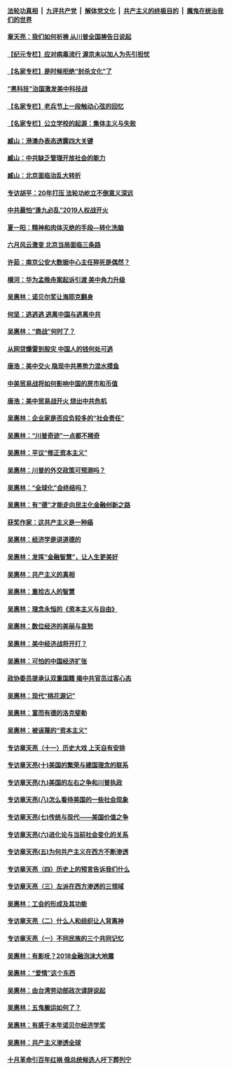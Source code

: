 

####  [法轮功真相](../../../../basic/blob/master/README.md?t=06220502) &nbsp;|&nbsp; [九评共产党](../../../../9ping.md/blob/master/README.md?t=06220502) &nbsp;|&nbsp; [解体党文化](../../../../jtdwh.md/blob/master/README.md?t=06220502)  &nbsp;|&nbsp; [共产主义的终极目的](../../../../gczydzjmd.md/blob/master/README.md?t=06220502) &nbsp;|&nbsp; [魔鬼在统治我们的世界](../../../../mgztzwmdsj.md/blob/master/README.md?t=06220502) 

#### [章天亮：我们如何祈祷 从川普全国祷告日说起](../pages/nsc423/n11944627.md?t=06220502) 

#### [【纪元专栏】应对病毒流行 渥京未以加人为先引担忧](../pages/nsc423/n11875714.md?t=06220502) 

#### [【名家专栏】是时候拒绝“封杀文化”了](../pages/nsc423/n11814093.md?t=06220502) 

#### [“黑科技”治国激发美中科技战](../pages/nsc423/n11638056.md?t=06220502) 

#### [【名家专栏】老兵节上一段触动心弦的回忆](../pages/nsc423/n11646016.md?t=06220502) 

#### [【名家专栏】公立学校的起源：集体主义与失败](../pages/nsc423/n11601833.md?t=06220502) 

#### [臧山：港澳办表态透露四大关键](../pages/nsc423/n11421628.md?t=06220502) 

#### [臧山：中共缺乏管理开放社会的能力](../pages/nsc423/n11407457.md?t=06220502) 

#### [臧山：北京面临治乱大转折](../pages/nsc423/n11406895.md?t=06220502) 

#### [专访胡平：20年打压 法轮功屹立不倒意义深远](../pages/nsc423/n11398800.md?t=06220502) 

#### [中共最怕“逢九必乱”2019人权战开火](../pages/nsc423/n11385248.md?t=06220502) 

#### [夏一阳：精神和肉体灭绝的手段—转化洗脑](../pages/nsc423/n11368250.md?t=06220502) 

#### [六月风云激变 北京当局面临三条路](../pages/nsc423/n11313668.md?t=06220502) 

#### [许茹：南京公安大数据中心主任猝死是偶然？](../pages/nsc423/n11064744.md?t=06220502) 

#### [横河：华为孟晚舟案起诉引渡 美中角力升级](../pages/nsc423/n11027230.md?t=06220502) 

#### [吴惠林：诺贝尔奖让海耶克翻身](../pages/nsc423/n10890049.md?t=06220502) 

#### [何坚：逃逃逃 逃离中国与逃离中共](../pages/nsc423/n10592891.md?t=06220502) 

#### [吴惠林：“商战”何时了？](../pages/nsc423/n10573558.md?t=06220502) 

#### [从网贷爆雷到股灾 中国人的钱何处可逃](../pages/nsc423/n10572800.md?t=06220502) 

#### [唐浩：美中交火 隐现中共黑势力混水摸鱼](../pages/nsc423/n10544040.md?t=06220502) 

#### [中美贸易战将如何影响中国的房市和币值](../pages/nsc423/n10543697.md?t=06220502) 

#### [唐浩：美中贸易战开火 烧出中共危机](../pages/nsc423/n10540126.md?t=06220502) 

#### [吴惠林：企业家是否应负较多的“社会责任”](../pages/nsc423/n10535022.md?t=06220502) 

#### [吴惠林：“川普奇迹”一点都不稀奇](../pages/nsc423/n10512808.md?t=06220502) 

#### [吴惠林：平议“修正资本主义”](../pages/nsc423/n10495724.md?t=06220502) 

#### [吴惠林：川普的外交政策可预测吗？](../pages/nsc423/n10462387.md?t=06220502) 

#### [吴惠林：“全球化”会终结吗？](../pages/nsc423/n10452838.md?t=06220502) 

#### [吴惠林：有“德”才能走向民主化金融创新之路](../pages/nsc423/n10432292.md?t=06220502) 

#### [获奖作家：这共产主义是一种癌](../pages/nsc423/n10431541.md?t=06220502) 

#### [吴惠林：经济学是讲道德的](../pages/nsc423/n10398014.md?t=06220502) 

#### [吴惠林：发挥“金融智慧”，让人生更美好](../pages/nsc423/n10375019.md?t=06220502) 

#### [吴惠林：共产主义的真相](../pages/nsc423/n10351394.md?t=06220502) 

#### [吴惠林：重拾古人的智慧](../pages/nsc423/n10337691.md?t=06220502) 

#### [吴惠林：理念永恒的《资本主义与自由》](../pages/nsc423/n10316274.md?t=06220502) 

#### [吴惠林：数位经济的美丽与哀愁](../pages/nsc423/n10292946.md?t=06220502) 

#### [吴惠林：美中经济战将开打？](../pages/nsc423/n10258825.md?t=06220502) 

#### [吴惠林：可怕的中国经济扩张](../pages/nsc423/n10219147.md?t=06220502) 

#### [政协委员提承认双重国籍 揭中共官员过客心态](../pages/nsc423/n10208809.md?t=06220502) 

#### [吴惠林：现代“桃花源记”](../pages/nsc423/n10185234.md?t=06220502) 

#### [吴惠林：富而有德的洛克斐勒](../pages/nsc423/n10142264.md?t=06220502) 

#### [吴惠林：被诬蔑的“资本主义”](../pages/nsc423/n10124816.md?t=06220502) 

#### [专访章天亮（十一）历史大戏 上天自有安排](../pages/nsc423/n10094905.md?t=06220502) 

#### [专访章天亮(十)美国的繁荣与建国理念的联系](../pages/nsc423/n10094899.md?t=06220502) 

#### [专访章天亮(九)美国的左右之争和川普执政](../pages/nsc423/n10094889.md?t=06220502) 

#### [专访章天亮(八)怎么看待美国的一些社会现象](../pages/nsc423/n10094857.md?t=06220502) 

#### [专访章天亮(七)传统与现代——美国价值之争](../pages/nsc423/n10093140.md?t=06220502) 

#### [专访章天亮(六)进化论与当前社会变化的关系](../pages/nsc423/n10092036.md?t=06220502) 

#### [专访章天亮(五)为何共产主义在西方不断渗透](../pages/nsc423/n10083620.md?t=06220502) 

#### [专访章天亮（四）历史上的预言告诉我们什么](../pages/nsc423/n10083606.md?t=06220502) 

#### [专访章天亮（三）左派在西方渗透的三领域](../pages/nsc423/n10081115.md?t=06220502) 

#### [吴惠林：工会的形成及其功能](../pages/nsc423/n10080633.md?t=06220502) 

#### [专访章天亮（二）什么人和组织让人背离神](../pages/nsc423/n10076637.md?t=06220502) 

#### [专访章天亮（一）不同民族的三个共同记忆](../pages/nsc423/n10074188.md?t=06220502) 

#### [吴惠林：有影呒？2018金融泡沫大地震](../pages/nsc423/n10040534.md?t=06220502) 

#### [吴惠林：“爱情”这个东西](../pages/nsc423/n10019423.md?t=06220502) 

#### [吴惠林：由台湾劳动部政次请辞说起](../pages/nsc423/n9979679.md?t=06220502) 

#### [吴惠林：五鬼搬运如何了？](../pages/nsc423/n9925338.md?t=06220502) 

#### [吴惠林：有感于本年诺贝尔经济学奖](../pages/nsc423/n9871883.md?t=06220502) 

#### [吴惠林：共产主义渗透全球](../pages/nsc423/n9812748.md?t=06220502) 

#### [十月革命引百年红祸 俄总统候选人吁下葬列宁](../pages/nsc423/n9810182.md?t=06220502) 

